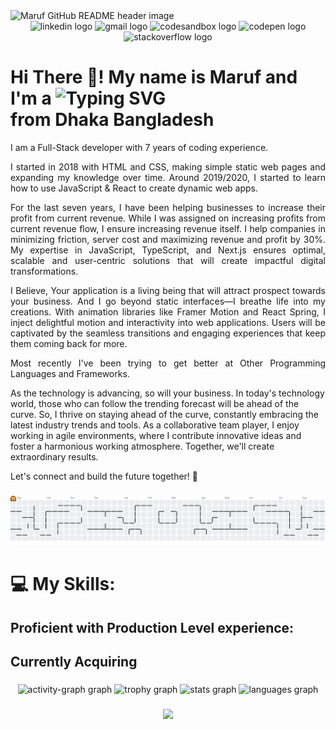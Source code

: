 <img src="./public/banner.avif" alt="Maruf GitHub README header image">

<div align="center">
  <img src="https://img.shields.io/static/v1?message=LinkedIn&logo=linkedin&label=&color=0077B5&logoColor=white&labelColor=&style=for-the-badge" height="35" alt="linkedin logo"  />
  <img src="https://img.shields.io/static/v1?message=Gmail&logo=gmail&label=&color=D14836&logoColor=white&labelColor=&style=for-the-badge" height="35" alt="gmail logo"  />
  <img src="https://img.shields.io/static/v1?message=Codesandbox&logo=codesandbox&label=&color=040404&logoColor=DBDBDB&labelColor=&style=for-the-badge" height="35" alt="codesandbox logo"  />
  <img src="https://img.shields.io/static/v1?message=Codepen&logo=codepen&label=&color=000000&logoColor=white&labelColor=&style=for-the-badge" height="35" alt="codepen logo"  />
  <img src="https://img.shields.io/static/v1?message=Stackoverflow&logo=stackoverflow&label=&color=FE7A16&logoColor=white&labelColor=&style=for-the-badge" height="35" alt="stackoverflow logo"  />
</div>

<h1> Hi There 👋! My name is Maruf and I'm a <img src="https://readme-typing-svg.demolab.com?font=&weight=700&size=28&pause=1000&color=000000&width=800&lines=ReactJs+Frontend+Developer;React+Native+Mobile+App+Developer;NodeJs+Back-End+Developer;NextJs+Scalable+Frontend+Engineer;NestJs+Microservice+OOP+Back-End+Architecture" alt="Typing SVG" /> <br/>
from Dhaka Bangladesh</h1>

<p align="justify">I am a Full-Stack developer with 7 years of coding experience.</p>

<p align="justify">I started in 2018 with HTML and CSS, making simple static web pages and expanding my knowledge over time. Around 2019/2020, I started to learn how to use JavaScript &amp; React to create dynamic web apps.</p>

<p align="justify">For the last seven years, I have been helping businesses to increase their profit from current revenue. While I was assigned on increasing profits from current revenue flow, I ensure increasing revenue itself. I help companies in minimizing friction, server cost and maximizing revenue and profit by 30%. My expertise in JavaScript, TypeScript, and Next.js ensures optimal, scalable and user-centric solutions that will create impactful digital transformations.</p>

<p align="justify">I Believe, Your application is a living being that will attract prospect towards your business. And I go beyond static interfaces—I breathe life into my creations. With animation libraries like Framer Motion and React Spring, I inject delightful motion and interactivity into web applications. Users will be captivated by the seamless transitions and engaging experiences that keep them coming back for more.</p>

<p align="justify">Most recently I've been trying to get better at Other Programming Languages and Frameworks.</p>

As the technology is advancing, so will your business. In today's technology world, those who can follow the trending forecast will be ahead of the curve. So, I thrive on staying ahead of the curve, constantly embracing the latest industry trends and tools. As a collaborative team player, I enjoy working in agile environments, where I contribute innovative ideas and foster a harmonious working atmosphere. Together, we'll create extraordinary results.

Let's connect and build the future together! 🌟

###
<picture>
  <source media="(prefers-color-scheme: dark)" srcset="https://raw.githubusercontent.com/malinjr07/malinjr07/output/pacman-contribution-graph-dark.svg">
  <source media="(prefers-color-scheme: light)" srcset="https://raw.githubusercontent.com/malinjr07/malinjr07/output/pacman-contribution-graph.svg">
  <img alt="pacman contribution graph" src="https://raw.githubusercontent.com/malinjr07/malinjr07/output/pacman-contribution-graph.svg">
</picture>

# 💻 My Skills:

## Proficient with Production Level experience:

<p>
  
</p>

## Currently Acquiring

<p>
  
</p>

###

<div align="center">
    <img src="https://github-readme-activity-graph.vercel.app/graph?username=malinjr07&radius=16&theme=react&area=true&order=5" height="300" alt="activity-graph graph"  />
  <img src="https://github-profile-trophy.vercel.app?username=malinjr07&theme=dracula&column=-1&row=1&margin-w=8&margin-h=8&no-bg=false&no-frame=false&order=4" height="150" alt="trophy graph"  />
  <img src="https://github-readme-stats.vercel.app/api?username=malinjr07&hide_title=false&hide_rank=false&show_icons=true&include_all_commits=true&count_private=true&disable_animations=false&theme=dracula&locale=en&hide_border=false&order=1" height="150" alt="stats graph"  />
  <img src="https://github-readme-stats.vercel.app/api/top-langs?username=malinjr07&locale=en&hide_title=false&layout=compact&card_width=320&langs_count=5&theme=dracula&hide_border=false&order=2" height="150" alt="languages graph"  />
</div>

###

###

<div align="center">
  <img src="https://profile-counter.glitch.me/malinjr07/count.svg?"  />
</div>

###
